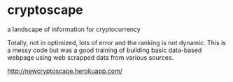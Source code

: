 # cryptoscape
a landscape of information for cryptocurrency

Totally, not in optimized, lots of error and the ranking is not dynamic. This is a messy code but was a good training of building basic data-based webpage using web scrapped data from various sources. 

http://newcryptoscape.herokuapp.com/
